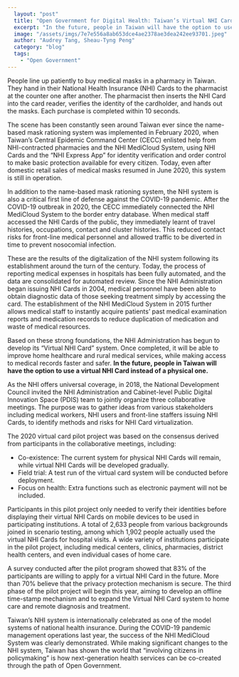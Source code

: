 ```yaml
---
  layout: "post"
  title: "Open Government for Digital Health: Taiwan’s Virtual NHI Card"
  excerpt: "In the future, people in Taiwan will have the option to use a virtual NHI Card instead of a physical one."
  image: "/assets/imgs/7e7e556a8ab653dce4ae2378ae3dea242ee93701.jpeg"
  author: "Audrey Tang, Sheau-Tyng Peng"
  category: "blog"
  tags: 
    - "Open Government"
---
```


People line up patiently to buy medical masks in a pharmacy in Taiwan. They hand in their National Health Insurance (NHI) Cards to the pharmacist at the counter one after another. The pharmacist then inserts the NHI Card into the card reader, verifies the identity of the cardholder, and hands out the masks. Each purchase is completed within 10 seconds.

The scene has been constantly seen around Taiwan ever since the name-based mask rationing system was implemented in February 2020, when Taiwan’s Central Epidemic Command Center (CECC) enlisted help from NHI-contracted pharmacies and the NHI MediCloud System, using NHI Cards and the “NHI Express App” for identity verification and order control to make basic protection available for every citizen. Today, even after domestic retail sales of medical masks resumed in June 2020, this system is still in operation.

In addition to the name-based mask rationing system, the NHI system is also a critical first line of defense against the COVID-19 pandemic. After the COVID-19 outbreak in 2020, the CECC immediately connected the NHI MediCloud System to the border entry database. When medical staff accessed the NHI Cards of the public, they immediately learnt of travel histories, occupations, contact and cluster histories. This reduced contact risks for front-line medical personnel and allowed traffic to be diverted in time to prevent nosocomial infection.

These are the results of the digitalization of the NHI system following its establishment around the turn of the century. Today, the process of reporting medical expenses in hospitals has been fully automated, and the data are consolidated for automated review. Since the NHI Administration began issuing NHI Cards in 2004, medical personnel have been able to obtain diagnostic data of those seeking treatment simply by accessing the card. The establishment of the NHI MediCloud System in 2015 further allows medical staff to instantly acquire patients’ past medical examination reports and medication records to reduce duplication of medication and waste of medical resources.

Based on these strong foundations, the NHI Administration has begun to develop its “Virtual NHI Card” system. Once completed, it will be able to improve home healthcare and rural medical services, while making access to medical records faster and safer. **In the future, people in Taiwan will have the option to use a virtual NHI Card instead of a physical one.**

As the NHI offers universal coverage, in 2018, the National Development Council invited the NHI Administration and Cabinet-level Public Digital Innovation Space (PDIS) team to jointly organize three collaborative meetings. The purpose was to gather ideas from various stakeholders including medical workers, NHI users and front-line staffers issuing NHI Cards, to identify methods and risks for NHI Card virtualization.

The 2020 virtual card pilot project was based on the consensus derived from participants in the collaborative meetings, including:

- Co-existence: The current system for physical NHI Cards will remain, while virtual NHI Cards will be developed gradually.
- Field trial: A test run of the virtual card system will be conducted before deployment.
- Focus on health: Extra functions such as electronic payment will not be included.

Participants in this pilot project only needed to verify their identities before displaying their virtual NHI Cards on mobile devices to be used in participating institutions. A total of 2,633 people from various backgrounds joined in scenario testing, among which 1,902 people actually used the virtual NHI Cards for hospital visits. A wide variety of institutions participate in the pilot project, including medical centers, clinics, pharmacies, district health centers, and even individual cases of home care.

A survey conducted after the pilot program showed that 83% of the participants are willing to apply for a virtual NHI Card in the future. More than 70% believe that the privacy protection mechanism is secure. The third phase of the pilot project will begin this year, aiming to develop an offline time-stamp mechanism and to expand the Virtual NHI Card system to home care and remote diagnosis and treatment.

Taiwan’s NHI system is internationally celebrated as one of the model systems of national health insurance. During the COVID-19 pandemic management operations last year, the success of the NHI MediCloud System was clearly demonstrated. While making significant changes to the NHI system, Taiwan has shown the world that “involving citizens in policymaking” is how next-generation health services can be co-created through the path of Open Government.
